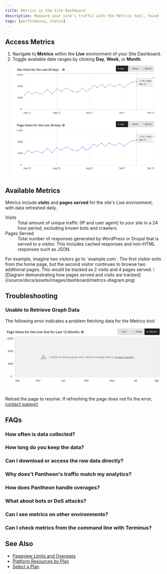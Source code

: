 ```yaml
---
title: Metrics in the Site Dashboard
description: Measure your site's traffic with the Metrics tool, found in the Live environment of the Site Dashboard.
tags: [performance, status]
---
```

## Access Metrics
1. Navigate to **<span class="glyphicons glyphicons-charts"></span> Metrics** within the **<span class="glyphicons glyphicons-cardio"></span> Live** environment of your Site Dashboard.
2. Toggle available date ranges by clicking **Day**, **Week**, or **Month**:
  ![Charts for pages served and visits within the Metrics tool of the Site Dashboard](/source/docs/assets/images/dashboard/metrics-graphs.png)

## Available Metrics
Metrics include **visits** and **pages served** for the site's Live environment, with data refreshed daily.
<dl>
  <dt>Visits</dt>
    <dd>Total amount of unique traffic (IP and user agent) to your site in a 24 hour period, excluding known bots and crawlers.</dd>
  <dt>Pages Served</dt>
    <dd>Total number of responses generated by WordPress or Drupal that is served to a visitor. This includes cached responses and non-HTML responses such as JSON.</dd>
</dl>
For example, imagine two visitors go to `example.com`. The first visitor exits from the home page, but the second visitor continues to browse two additional pages. This would be tracked as 2 visits and 4 pages served.  
![Diagram demonstrating how pages served and visits are tracked](/source/docs/assets/images/dashboard/metrics-diagram.png)

## Troubleshooting
### Unable to Retrieve Graph Data
The following error indicates a problem fetching data for the Metrics tool:
![Error retrieving data for Metrics tool within the Site Dashboard](/source/docs/assets/images/dashboard/metrics-error-no-data.png)

Reload the page to resolve. If refreshing the page does not fix the error, [contact support](/docs/getting-support).

## FAQs
### How often is data collected?
### How long do you keep the data?
### Can I download or access the raw data directly?
### Why does't Pantheon's traffic match my analytics?
### How does Pantheon handle overages?
### What about bots or DoS attacks?
### Can I see metrics on other environments?
### Can I check metrics from the command line with Terminus?

## See Also
- [Pageview Limits and Overages](/docs/pageview-limits/)
- [Platform Resources by Plan](/docs/platform-resources/)
- [Select a Plan](/docs/select-plan/)

